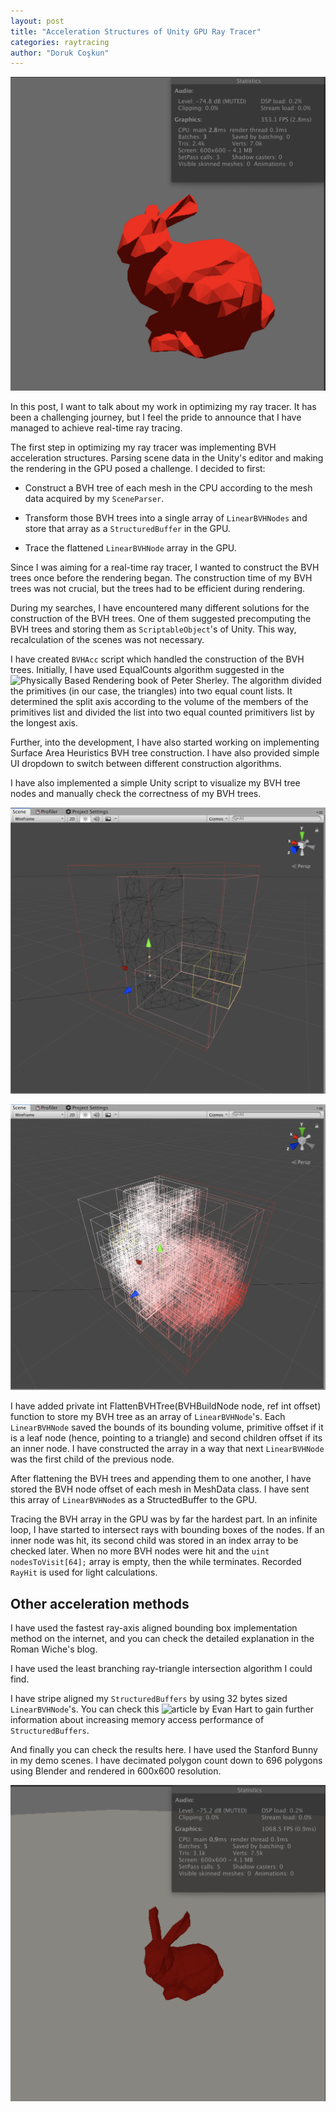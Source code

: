 ```yaml
---
layout: post
title: "Acceleration Structures of Unity GPU Ray Tracer"
categories: raytracing
author: "Doruk Coşkun"
---
```


![Bunny1](/assets/screen-shots/Bunny1.png)

In this post, I want to talk about my work in optimizing my ray tracer. It has been a challenging journey, but I feel the pride to announce that I have managed to achieve real-time ray tracing.

The first step in optimizing my ray tracer was implementing BVH acceleration structures. Parsing scene data in the Unity's editor and making the rendering in the GPU posed a challenge. I decided to first:

* Construct a BVH tree of each mesh in the CPU according to the mesh data acquired by my `SceneParser`.

* Transform those BVH trees into a single array of `LinearBVHNodes` and store that array as a `StructuredBuffer` in the GPU.

* Trace the flattened `LinearBVHNode` array in the GPU.

Since I was aiming for a real-time ray tracer, I wanted to construct the BVH trees once before the rendering began. The construction time of my BVH trees was not crucial, but the trees had to be efficient during rendering.

During my searches, I have encountered many different solutions for the construction of the BVH trees. One of them suggested precomputing the BVH trees and storing them as `ScriptableObject`'s of Unity. This way, recalculation of the scenes was not necessary.

I have created `BVHAcc` script which handled the construction of the BVH trees. Initially, I have used EqualCounts algorithm suggested in the ![Physically Based Rendering](https://www.pbrt.org) book of Peter Sherley. The algorithm divided the primitives (in our case, the triangles) into two equal count lists. It determined the split axis according to the volume of the members of the primitives list and divided the list into two equal counted primitivers list by the longest axis.

Further, into the development, I have also started working on implementing Surface Area Heuristics BVH tree construction. I have also provided simple UI dropdown to switch between different construction algorithms.



I have also implemented a simple Unity script to visualize my BVH tree nodes and manually check the correctness of my BVH trees. 

![DrawGizmos1](/assets/screen-shots/DrawGizmos1.png)

![DrawGizmos2](/assets/screen-shots/DrawGizmos2.png)

I have added private int FlattenBVHTree(BVHBuildNode node, ref int offset) function to store my BVH tree as an array of `LinearBVHNode`'s. Each `LinearBVHNode` saved the bounds of its bounding volume, primitive offset if it is a leaf node (hence, pointing to a triangle) and second children offset if its an inner node. I have constructed the array in a way that next `LinearBVHNode` was the first child of the previous node. 

After flattening the BVH trees and appending them to one another, I have stored the BVH node offset of each mesh in MeshData class. I have sent this array of `LinearBVHNode`s as a StructedBuffer to the GPU.

Tracing the BVH array in the GPU was by far the hardest part. In an infinite loop, I have started to intersect rays with bounding boxes of the nodes. If an inner node was hit, its second child was stored in an index array to be checked later. When no more BVH nodes were hit and the `uint nodesToVisit[64];`  array is empty, then the while terminates. Recorded `RayHit` is used for light calculations.

## Other acceleration methods

I have used the fastest ray-axis aligned bounding box implementation method on the internet, and you can check the detailed explanation in the Roman Wiche's blog.

I have used the least branching ray-triangle intersection algorithm I could find.

I have stripe aligned my `StructuredBuffers` by using 32 bytes sized `LinearBVHNode`'s. You can check this ![article by Evan Hart](https://developer.nvidia.com/content/understanding-structured-buffer-performance) to gain further information about increasing memory access performance of `StructuredBuffers`.

And finally you can check the results here. I have used the Stanford Bunny in my demo scenes. I have decimated polygon count down to 696 polygons using Blender and rendered in 600x600 resolution.

![Bunny2](/assets/screen-shots/Bunny2.png)
